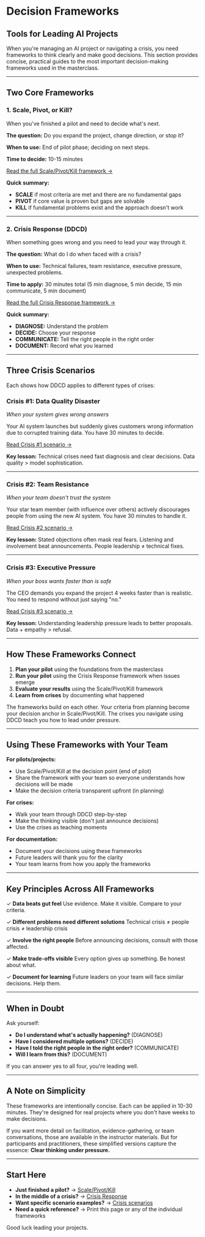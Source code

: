 # Decision Frameworks

## Tools for Leading AI Projects

When you're managing an AI project or navigating a crisis, you need frameworks to think clearly and make good decisions. This section provides concise, practical guides to the most important decision-making frameworks used in the masterclass.

---

## Two Core Frameworks

### **1. Scale, Pivot, or Kill?**

When you've finished a pilot and need to decide what's next.

**The question:** Do you expand the project, change direction, or stop it?

**When to use:** End of pilot phase; deciding on next steps.

**Time to decide:** 10-15 minutes

[Read the full Scale/Pivot/Kill framework →](frameworks-scale-pivot-kill.md)

**Quick summary:**
- **SCALE** if most criteria are met and there are no fundamental gaps
- **PIVOT** if core value is proven but gaps are solvable
- **KILL** if fundamental problems exist and the approach doesn't work

---

### **2. Crisis Response (DDCD)**

When something goes wrong and you need to lead your way through it.

**The question:** What do I do when faced with a crisis?

**When to use:** Technical failures, team resistance, executive pressure, unexpected problems.

**Time to apply:** 30 minutes total (5 min diagnose, 5 min decide, 15 min communicate, 5 min document)

[Read the full Crisis Response framework →](frameworks-crisis-response.md)

**Quick summary:**
- **DIAGNOSE:** Understand the problem
- **DECIDE:** Choose your response
- **COMMUNICATE:** Tell the right people in the right order
- **DOCUMENT:** Record what you learned

---

## Three Crisis Scenarios

Each shows how DDCD applies to different types of crises:

### **Crisis #1: Data Quality Disaster**
*When your system gives wrong answers*

Your AI system launches but suddenly gives customers wrong information due to corrupted training data. You have 30 minutes to decide.

[Read Crisis #1 scenario →](crisis-1-data-quality.md)

**Key lesson:** Technical crises need fast diagnosis and clear decisions. Data quality > model sophistication.

---

### **Crisis #2: Team Resistance**
*When your team doesn't trust the system*

Your star team member (with influence over others) actively discourages people from using the new AI system. You have 30 minutes to handle it.

[Read Crisis #2 scenario →](crisis-2-team-resistance.md)

**Key lesson:** Stated objections often mask real fears. Listening and involvement beat announcements. People leadership ≠ technical fixes.

---

### **Crisis #3: Executive Pressure**
*When your boss wants faster than is safe*

The CEO demands you expand the project 4 weeks faster than is realistic. You need to respond without just saying "no."

[Read Crisis #3 scenario →](crisis-3-executive-pressure.md)

**Key lesson:** Understanding leadership pressure leads to better proposals. Data + empathy > refusal.

---

## How These Frameworks Connect

1. **Plan your pilot** using the foundations from the masterclass
2. **Run your pilot** using the Crisis Response framework when issues emerge
3. **Evaluate your results** using the Scale/Pivot/Kill framework
4. **Learn from crises** by documenting what happened

The frameworks build on each other. Your criteria from planning become your decision anchor in Scale/Pivot/Kill. The crises you navigate using DDCD teach you how to lead under pressure.

---

## Using These Frameworks with Your Team

**For pilots/projects:**
- Use Scale/Pivot/Kill at the decision point (end of pilot)
- Share the framework with your team so everyone understands how decisions will be made
- Make the decision criteria transparent upfront (in planning)

**For crises:**
- Walk your team through DDCD step-by-step
- Make the thinking visible (don't just announce decisions)
- Use the crises as teaching moments

**For documentation:**
- Document your decisions using these frameworks
- Future leaders will thank you for the clarity
- Your team learns from how you apply the frameworks

---

## Key Principles Across All Frameworks

✓ **Data beats gut feel**
Use evidence. Make it visible. Compare to your criteria.

✓ **Different problems need different solutions**
Technical crisis ≠ people crisis ≠ leadership crisis

✓ **Involve the right people**
Before announcing decisions, consult with those affected.

✓ **Make trade-offs visible**
Every option gives up something. Be honest about what.

✓ **Document for learning**
Future leaders on your team will face similar decisions. Help them.

---

## When in Doubt

Ask yourself:
- **Do I understand what's actually happening?** (DIAGNOSE)
- **Have I considered multiple options?** (DECIDE)
- **Have I told the right people in the right order?** (COMMUNICATE)
- **Will I learn from this?** (DOCUMENT)

If you can answer yes to all four, you're leading well.

---

## A Note on Simplicity

These frameworks are intentionally concise. Each can be applied in 10-30 minutes. They're designed for real projects where you don't have weeks to make decisions.

If you want more detail on facilitation, evidence-gathering, or team conversations, those are available in the instructor materials. But for participants and practitioners, these simplified versions capture the essence: **Clear thinking under pressure.**

---

## Start Here

- **Just finished a pilot?** → [Scale/Pivot/Kill](frameworks-scale-pivot-kill.md)
- **In the middle of a crisis?** → [Crisis Response](frameworks-crisis-response.md)
- **Want specific scenario examples?** → [Crisis scenarios](crisis-1-data-quality.md)
- **Need a quick reference?** → Print this page or any of the individual frameworks

Good luck leading your projects.
